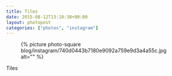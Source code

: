 ```yaml
---
title: Tiles
date: 2015-08-12T13:10:38+00:00
layout: photopost
categories: ["photos", "instagram"]
---
```


<figure class="photo photo--square">
  {% picture photo-square blog/instagram/740d0443b7180e9092a759e9d3a4a55c.jpg alt="" %}
</figure>

Tiles
